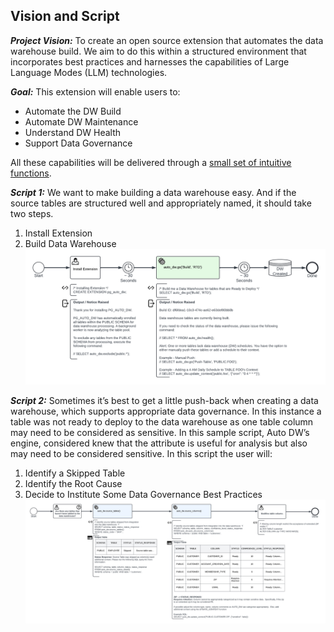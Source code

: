 ## Vision and Script
***Project Vision:*** To create an open source extension that automates the data warehouse build.  We aim to do this within a structured environment that incorporates best practices and harnesses the capabilities of Large Language Modes (LLM) technologies.

***Goal:*** This extension will enable users to: 
- Automate the DW Build
- Automate DW Maintenance  
- Understand DW Health
- Support Data Governance

All these capabilities will be delivered through a [small set of intuitive functions](../sql_functions/readme.md).

***Script 1:*** We want to make building a data warehouse easy.  And if the source tables are structured well and appropriately named, it should take two steps. 
1) Install Extension
2) Build Data Warehouse
![User Story 1](PG_AUTO_DW-Visualized_Demo_Script_0.0.1-User_Story_1.png)

***Script 2:*** Sometimes it’s best to get a little push-back when creating a data warehouse, which supports appropriate data governance.  In this instance a table was not ready to deploy to the data warehouse as one table column may need to be considered as sensitive.  In this sample script, Auto DW’s engine, considered knew that the attribute is useful for analysis but also may need to be considered sensitive.  In this script the user will:
1) Identify a Skipped Table
2) Identify the Root Cause 
3) Decide to Institute Some Data Governance Best Practices
![User Story 2](PG_AUTO_DW-Visualized_Demo_Script_0.0.1-User_Story_2.png)
